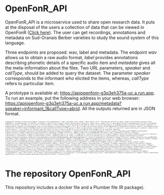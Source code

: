 # OpenFonR_API

OpenFonR_API is a microservice used to share open research data. It puts at the disposal of the users a collection of data that can be viewed in OpenFonR ([Click here](https://sudoranais.shinyapps.io/Analysis_Processing_Rhotic_Alveolar/)). The user can get recordings, annotations and metadata on Sud-Oranais Berber varieties to study the sound system of this language. 

Three endpoints are proposed: wav, label and metadata. The endpoint *wav* allows us to obtain a raw audio format, *label* provides annotations describing phonetic details of a specific audio item and *metadata* gives all the meta-information about the files. Two URL parameters, *speaker* and *callType*, should be added to query the dataset. The parameter *speaker* corresponds to the informant who elicited the items, whereas, *callType* refers to particuliar item.

A prototype is available at: https://apiopenfonr-g3q3eh375a-uc.a.run.app. To run an example, put the following address in your web browser: https://apiopenfonr-g3q3eh375a-uc.a.run.app/metadata?speaker=informant_1&callType=abrid. All the outputs returned are in JSON format.

![API_JSON](src/example_openfonr_api.png "Fig: The returned output in JSON format")


# The repository OpenFonR_API

This repository includes a docker file and a Plumber file (R package).  
